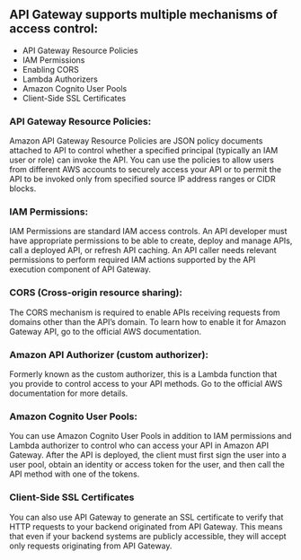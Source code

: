 ## API Gateway supports multiple mechanisms of access control:

- API Gateway Resource Policies
- IAM Permissions
- Enabling CORS
- Lambda Authorizers
- Amazon Cognito User Pools
- Client-Side SSL Certificates

### API Gateway Resource Policies: 
Amazon API Gateway Resource Policies are JSON policy documents attached to API to control whether a specified principal 
(typically an IAM user or role) can invoke the API. You can use the policies to allow users from different AWS accounts to securely access your API or to permit the API to be invoked only from specified source IP address ranges or CIDR blocks.

### IAM Permissions: 
IAM Permissions are standard IAM access controls. An API developer must have appropriate permissions to be able to create, deploy and manage APIs, call a deployed API, or refresh API caching. An API caller needs relevant permissions to perform required IAM actions supported by the API execution component of API Gateway.

### CORS (Cross-origin resource sharing):
The CORS mechanism is required to enable APIs receiving requests from domains other than the API’s domain. To learn how to enable it for Amazon Gateway API, go to the official AWS documentation.

### Amazon API Authorizer (custom authorizer):
Formerly known as the custom authorizer, this is a Lambda function that you provide to control access to your API methods. Go to the official AWS documentation for more details.

### Amazon Cognito User Pools:
You can use Amazon Cognito User Pools in addition to IAM permissions and Lambda authorizer to control who can access your API in Amazon API Gateway. After the API is deployed, the client must first sign the user into a user pool, obtain an identity or access token for the user, and then call the API method with one of the tokens.

### Client-Side SSL Certificates
You can also use API Gateway to generate an SSL certificate to verify that HTTP requests to your backend originated from API Gateway. This means that even if your backend systems are publicly accessible, they will accept only requests originating from API Gateway.
